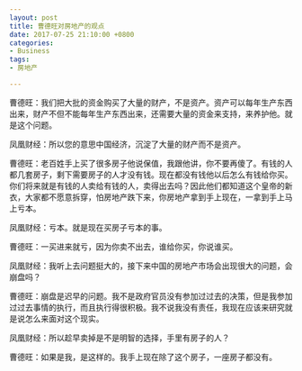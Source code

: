 ```yaml
---
layout: post
title: 曹德旺对房地产的观点
date: 2017-07-25 21:10:00 +0800
categories:
- Business
tags:
- 房地产

---
```



曹德旺：我们把大批的资金购买了大量的财产，不是资产。资产可以每年生产东西出来，财产不但不能每年生产东西出来，还需要大量的资金来支持，来养护他。就是这个问题。

凤凰财经：所以您的意思中国经济，沉淀了大量的财产而不是资产。

曹德旺：老百姓手上买了很多房子他说保值，我跟他讲，你不要再傻了。有钱的人都几套房子，剩下需要房子的人才没有钱。现在都没有钱他以后怎么有钱给你买。你们将来就是有钱的人卖给有钱的人，卖得出去吗？因此他们都知道这个皇帝的新衣，大家都不愿意拆穿，怕房地产跌下来，你房地产拿到手上现在，一拿到手上马上亏本。

凤凰财经：亏本。就是现在买房子亏本的事。

曹德旺：一买进来就亏，因为你卖不出去，谁给你买，你说谁买。

凤凰财经：我听上去问题挺大的，接下来中国的房地产市场会出现很大的问题，会崩盘吗？

曹德旺：崩盘是迟早的问题。我不是政府官员没有参加过过去的决策，但是我参加过过去事情的执行，而且执行得很积极。我不说我没有责任，我现在应该来研究就是说怎么来面对这个现实。

凤凰财经：所以趁早卖掉是不是明智的选择，手里有房子的人？

曹德旺：如果是我，是这样的。我手上现在除了这个房子，一座房子都没有。

